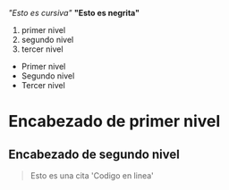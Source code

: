 *"Esto es cursiva"*
**"Esto es negrita"**

1. primer nivel
2. segundo nivel
3. tercer nivel

 * Primer nivel 
 * Segundo nivel 
 * Tercer nivel
 
 # Encabezado de primer nivel 
 ## Encabezado de segundo nivel
 
 > Esto es una cita
 'Codigo en linea'
